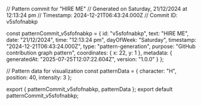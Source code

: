 // Pattern commit for "HIRE ME"
// Generated on Saturday, 21/12/2024 at 12:13:24 pm
// Timestamp: 2024-12-21T06:43:24.000Z
// Commit ID: v5sfofnabkp

const patternCommit_v5sfofnabkp = {
  id: "v5sfofnabkp",
  text: "HIRE ME",
  date: "21/12/2024",
  time: "12:13:24 pm",
  dayOfWeek: "Saturday",
  timestamp: "2024-12-21T06:43:24.000Z",
  type: "pattern-generation",
  purpose: "GitHub contribution graph pattern",
  coordinates: {
    x: 22,
    y: 1
  },
  metadata: {
    generatedAt: "2025-07-25T12:07:22.604Z",
    version: "1.0.0"
  }
};

// Pattern data for visualization
const patternData = {
  character: "H",
  position: 40,
  intensity: 3
};

export { patternCommit_v5sfofnabkp, patternData };
export default patternCommit_v5sfofnabkp;
